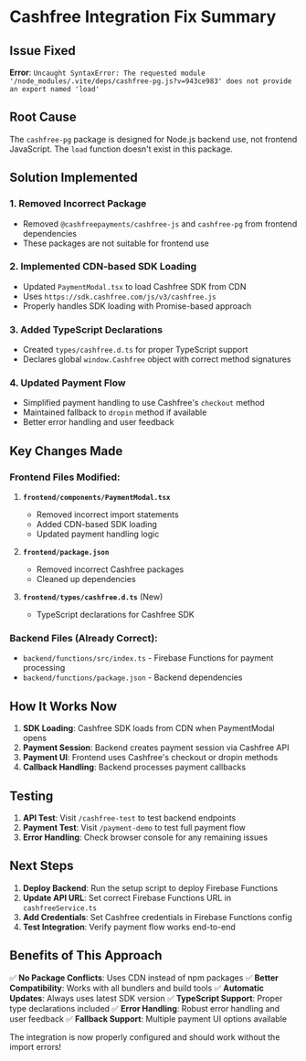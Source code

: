 # Cashfree Integration Fix Summary

## Issue Fixed
**Error**: `Uncaught SyntaxError: The requested module '/node_modules/.vite/deps/cashfree-pg.js?v=943ce983' does not provide an export named 'load'`

## Root Cause
The `cashfree-pg` package is designed for Node.js backend use, not frontend JavaScript. The `load` function doesn't exist in this package.

## Solution Implemented

### 1. **Removed Incorrect Package**
- Removed `@cashfreepayments/cashfree-js` and `cashfree-pg` from frontend dependencies
- These packages are not suitable for frontend use

### 2. **Implemented CDN-based SDK Loading**
- Updated `PaymentModal.tsx` to load Cashfree SDK from CDN
- Uses `https://sdk.cashfree.com/js/v3/cashfree.js`
- Properly handles SDK loading with Promise-based approach

### 3. **Added TypeScript Declarations**
- Created `types/cashfree.d.ts` for proper TypeScript support
- Declares global `window.Cashfree` object with correct method signatures

### 4. **Updated Payment Flow**
- Simplified payment handling to use Cashfree's `checkout` method
- Maintained fallback to `dropin` method if available
- Better error handling and user feedback

## Key Changes Made

### Frontend Files Modified:
1. **`frontend/components/PaymentModal.tsx`**
   - Removed incorrect import statements
   - Added CDN-based SDK loading
   - Updated payment handling logic

2. **`frontend/package.json`**
   - Removed incorrect Cashfree packages
   - Cleaned up dependencies

3. **`frontend/types/cashfree.d.ts`** (New)
   - TypeScript declarations for Cashfree SDK

### Backend Files (Already Correct):
- `backend/functions/src/index.ts` - Firebase Functions for payment processing
- `backend/functions/package.json` - Backend dependencies

## How It Works Now

1. **SDK Loading**: Cashfree SDK loads from CDN when PaymentModal opens
2. **Payment Session**: Backend creates payment session via Cashfree API
3. **Payment UI**: Frontend uses Cashfree's checkout or dropin methods
4. **Callback Handling**: Backend processes payment callbacks

## Testing

1. **API Test**: Visit `/cashfree-test` to test backend endpoints
2. **Payment Test**: Visit `/payment-demo` to test full payment flow
3. **Error Handling**: Check browser console for any remaining issues

## Next Steps

1. **Deploy Backend**: Run the setup script to deploy Firebase Functions
2. **Update API URL**: Set correct Firebase Functions URL in `cashfreeService.ts`
3. **Add Credentials**: Set Cashfree credentials in Firebase Functions config
4. **Test Integration**: Verify payment flow works end-to-end

## Benefits of This Approach

✅ **No Package Conflicts**: Uses CDN instead of npm packages
✅ **Better Compatibility**: Works with all bundlers and build tools
✅ **Automatic Updates**: Always uses latest SDK version
✅ **TypeScript Support**: Proper type declarations included
✅ **Error Handling**: Robust error handling and user feedback
✅ **Fallback Support**: Multiple payment UI options available

The integration is now properly configured and should work without the import errors!
